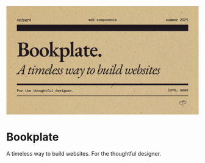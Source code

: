 ![Bookplate - A timeless way to build websites](/assets/spjpgrd-bookplate.png)

# Bookplate
A timeless way to build websites. For the thoughtful designer.
